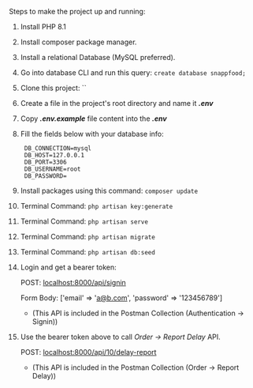 Steps to make the project up and running:

1. Install PHP 8.1
2. Install composer package manager.
3. Install a relational Database (MySQL preferred).
4. Go into database CLI and run this query: `create database snappfood;`
5. Clone this project: ``
6. Create a file in the project's root directory and name it _**.env**_
7. Copy _**.env.example**_ file content into the  _**.env**_
8. Fill the fields below with your database info:

   ```
    DB_CONNECTION=mysql
    DB_HOST=127.0.0.1
    DB_PORT=3306
    DB_USERNAME=root
    DB_PASSWORD=

9. Install packages using this command: `composer update`
10. Terminal Command: `php artisan key:generate`
11. Terminal Command: `php artisan serve`
12. Terminal Command: `php artisan migrate`
13. Terminal Command: `php artisan db:seed`
14. Login and get a bearer token:

     POST: <localhost:8000/api/signin>

     Form Body: ['email' => 'a@b.com', 'password' => '123456789']
    * (This API is included in the Postman Collection (Authentication -> Signin))
   

15. Use the bearer token above to call _Order -> Report Delay_ API.
    
    POST: <localhost:8000/api/10/delay-report>
    * (This API is included in the Postman Collection (Order -> Report Delay))
